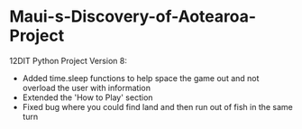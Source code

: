# Maui-s-Discovery-of-Aotearoa-Project
12DIT Python Project
Version 8:
- Added time.sleep functions to help space the game out and not overload the user with information
- Extended the 'How to Play' section
- Fixed bug where you could find land and then run out of fish in the same turn
